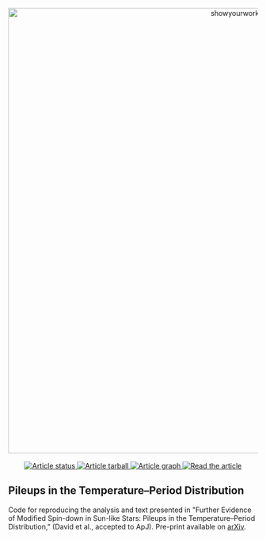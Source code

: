 <p align="center">
<a href="https://github.com/trevordavid/rossby-ridge">
<img width = "900" src="https://github.com/trevordavid/rossby-ridge/blob/35893ebf0ae2768bafd0d4edb54d63caf36c390d/src/static/surveys.png" alt="showyourwork"/>
</a>
<br>
<br>
<a href="https://github.com/trevordavid/rossby-ridge/actions/workflows/showyourwork.yml">
<img src="https://github.com/trevordavid/rossby-ridge/actions/workflows/showyourwork.yml/badge.svg" alt="Article status"/>
</a>
<a href="https://github.com/trevordavid/rossby-ridge/raw/main-pdf/arxiv.tar.gz">
<img src="https://img.shields.io/badge/article-tarball-blue.svg?style=flat" alt="Article tarball"/>
</a>
<a href="https://github.com/trevordavid/rossby-ridge/raw/main-pdf/dag.pdf">
<img src="https://img.shields.io/badge/article-dag-blue.svg?style=flat" alt="Article graph"/>
</a>
<a href="https://github.com/trevordavid/rossby-ridge/raw/main-pdf/ms.pdf">
<img src="https://img.shields.io/badge/article-pdf-blue.svg?style=flat" alt="Read the article"/>
</a>
</p>

## Pileups in the Temperature–Period Distribution

Code for reproducing the analysis and text presented in "Further Evidence of Modified Spin-down in Sun-like Stars: Pileups in the Temperature–Period Distribution," (David et al., accepted to ApJ). Pre-print available on [arXiv](https://arxiv.org/abs/2203.08920).
